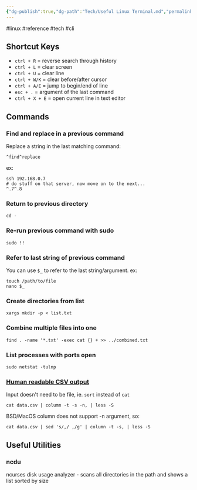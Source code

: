 ```yaml
---
{"dg-publish":true,"dg-path":"Tech/Useful Linux Terminal.md","permalink":"/tech/useful-linux-terminal/","noteIcon":null,"updated":"2025-07-19T21:09:38.463-07:00"}
---
```


#linux #reference #tech #cli
## Shortcut Keys
* `ctrl + R` = reverse search through history
* `ctrl + L` = clear screen
* `ctrl + U` = clear line
* `ctrl + W/K` = clear before/after cursor 
* `ctrl + A/E` = jump to begin/end of line
* `esc + .` = argument of the last command
* `ctrl + X + E` = open current line in text editor
## Commands
### Find and replace in a previous command
Replace a string in the last matching command:
```
^find^replace
```
ex:
```
ssh 192.168.0.7
# do stuff on that server, now move on to the next...
^.7^.8
```
### Return to previous directory
```
cd -
```
### Re-run previous command with sudo
```
sudo !!
```
### Refer to last string of previous command
You can use `$_` to refer to the last string/argument. ex:
```
touch /path/to/file
nano $_
```
### Create directories from list
```
xargs mkdir -p < list.txt
```
### Combine multiple files into one
```
find . -name '*.txt' -exec cat {} + >> ../combined.txt
```
### List processes with ports open
```
sudo netstat -tulnp
```
### [Human readable CSV output](https://www.stefaanlippens.net/pretty-csv.html)
Input doesn't need to be file, ie. `sort` instead of `cat`
```
cat data.csv | column -t -s -n, | less -S
```
BSD/MacOS column does not support -n argument, so:
```
cat data.csv | sed 's/,/ ,/g' | column -t -s, | less -S
```
## Useful Utilities
### ncdu
ncurses disk usage analyzer - scans all directories in the path and shows a list sorted by size
